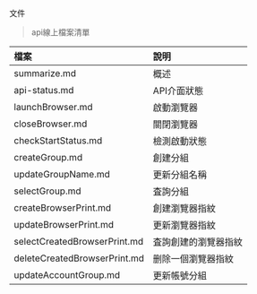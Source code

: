 文件

> api線上檔案清單

|檔案|說明|
|:----|:-- |
| summarize.md |概述|
| api-status.md | API介面狀態|
| launchBrowser.md |啟動瀏覽器|
| closeBrowser.md |關閉瀏覽器|
| checkStartStatus.md |檢測啟動狀態|
| createGroup.md |創建分組|
| updateGroupName.md |更新分組名稱|
| selectGroup.md |査詢分組|
| createBrowserPrint.md |創建瀏覽器指紋|
| updateBrowserPrint.md |更新瀏覽器指紋|
| selectCreatedBrowserPrint.md |査詢創建的瀏覽器指紋|
| deleteCreatedBrowserPrint.md |删除一個瀏覽器指紋|
| updateAccountGroup.md |更新帳號分組|